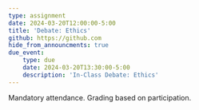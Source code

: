 ```yaml
---
type: assignment
date: 2024-03-20T12:00:00-5:00
title: 'Debate: Ethics'
github: https://github.com
hide_from_announcments: true
due_event: 
    type: due
    date: 2024-03-20T13:30:00-5:00
    description: 'In-Class Debate: Ethics'
---
```

Mandatory attendance. Grading based on participation.
